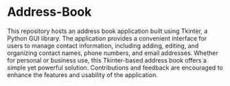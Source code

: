 # Address-Book
This repository hosts an address book application built using Tkinter, a Python GUI library. The application provides a convenient interface for users to manage contact information, including adding, editing, and organizing contact names, phone numbers, and email addresses. Whether for personal or business use, this Tkinter-based address book offers a simple yet powerful solution. Contributions and feedback are encouraged to enhance the features and usability of the application.
